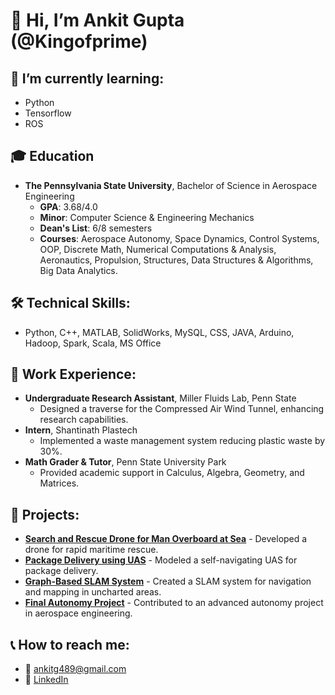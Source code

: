 # 👋 Hi, I’m Ankit Gupta (@Kingofprime)

## 🌱 I’m currently learning:
- Python
- Tensorflow
- ROS

## 🎓 Education
- **The Pennsylvania State University**, Bachelor of Science in Aerospace Engineering
  - **GPA**: 3.68/4.0
  - **Minor**: Computer Science & Engineering Mechanics
  - **Dean's List**: 6/8 semesters
  - **Courses**: Aerospace Autonomy, Space Dynamics, Control Systems, OOP, Discrete Math, Numerical Computations & Analysis, Aeronautics, Propulsion, Structures, Data Structures & Algorithms, Big Data Analytics.

## 🛠️ Technical Skills:
- Python, C++, MATLAB, SolidWorks, MySQL, CSS, JAVA, Arduino, Hadoop, Spark, Scala, MS Office

## 💼 Work Experience:
- **Undergraduate Research Assistant**, Miller Fluids Lab, Penn State
  - Designed a traverse for the Compressed Air Wind Tunnel, enhancing research capabilities.
- **Intern**, Shantinath Plastech
  - Implemented a waste management system reducing plastic waste by 30%.
- **Math Grader & Tutor**, Penn State University Park
  - Provided academic support in Calculus, Algebra, Geometry, and Matrices.

## 🚀 Projects:
- [**Search and Rescue Drone for Man Overboard at Sea**](https://github.com/Nick-Giampetro/G.E.O.F.F-AERSP497) - Developed a drone for rapid maritime rescue.
- [**Package Delivery using UAS**](https://github.com/Nick-Giampetro/Package-Delivery-AERSP497Proj3) - Modeled a self-navigating UAS for package delivery.
- [**Graph-Based SLAM System**](https://github.com/Nick-Giampetro/SLAM-Method-AERSP497Proj2) - Created a SLAM system for navigation and mapping in uncharted areas.
- [**Final Autonomy Project**](https://github.com/JacksonFezell/Final-Autonomy-Project-AERSP497) - Contributed to an advanced autonomy project in aerospace engineering.

## 📞 How to reach me:
- 📧 ankitg489@gmail.com
- 🔗 [LinkedIn](https://linkedin.com/in/ankitg489)

<!---
Kingofprime/Kingofprime is a ✨ special ✨ repository because its `README.md` (this file) appears on your GitHub profile.
You can click the Preview link to take a look at your changes.
--->
